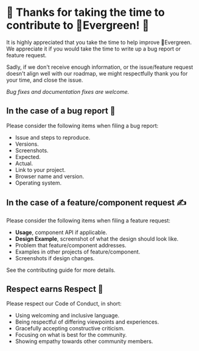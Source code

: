 # 🎉 Thanks for taking the time to contribute to 🌲Evergreen! 🎉

It is highly appreciated that you take the time to help improve 🌲Evergreen.
We appreciate it if you would take the time to write up a bug report or feature request.

Sadly, if we don't receive enough information, or the issue/feature request doesn't
align well with our roadmap, we might respectfully
thank you for your time, and close the issue.

_Bug fixes and documentation fixes are welcome._

## In the case of a bug report 🐞

Please consider the following items when filing a bug report:

- Issue and steps to reproduce.
- Versions.
- Screenshots.
- Expected.
- Actual.
- Link to your project.
- Browser name and version.
- Operating system.

## In the case of a feature/component request ✍️

Please consider the following items when filing a feature request:

- **Usage**, component API if applicable.
- **Design Example**, screenshot of what the design should look like.
- Problem that feature/component addresses.
- Examples in other projects of feature/component.
- Screenshots if design changes.

See the contributing guide for more details.

## Respect earns Respect 👏

Please respect our Code of Conduct, in short:

- Using welcoming and inclusive language.
- Being respectful of differing viewpoints and experiences.
- Gracefully accepting constructive criticism.
- Focusing on what is best for the community.
- Showing empathy towards other community members.
